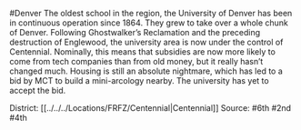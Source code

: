 #Denver 
The oldest school in the region, the University of Denver has been in continuous operation since 1864. They grew to take over a whole chunk of Denver. Following Ghostwalker’s Reclamation and the preceding destruction of Englewood, the university area is now under the control of Centennial. Nominally, this means that subsidies are now more likely to come from tech companies than from old money, but it really hasn’t changed much. Housing is still an absolute nightmare, which has led to a bid by MCT to build a mini-arcology nearby. The university has yet to accept the bid.

District: [[../../../Locations/FRFZ/Centennial|Centennial]]
Source: #6th #2nd #4th 
